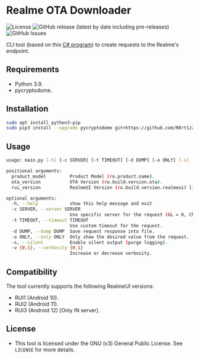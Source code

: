 # Realme OTA Downloader
![License](https://img.shields.io/github/license/R0rt1z2/realme-ota)
![GitHub release (latest by date including pre-releases)](https://img.shields.io/github/v/release/R0rt1z2/realme-ota?include_prereleases)
![GitHub Issues](https://img.shields.io/github/issues-raw/R0rt1z2/realme-ota?color=red)

CLI tool (based on this [C# program](https://github.com/4j17h/realmeOTAUpdates)) to create requests to the Realme's endpoint.

## Requirements
* Python 3.9.
* pycryptodome.

## Installation
```bash
sudo apt install python3-pip
sudo pip3 install --upgrade pycryptodome git+https://github.com/R0rt1z2/realme-ota
```

## Usage
```bash
usage: main.py [-h] [-c SERVER] [-t TIMEOUT] [-d DUMP] [-o ONLY] [-s] [-v {0,1}] product_model ota_version rui_version

positional arguments:
  product_model         Product Model (ro.product.name).
  ota_version           OTA Version (ro.build.version.ota).
  rui_version           RealmeUI Version (ro.build.version.realmeui) [1,2,3].

optional arguments:
  -h, --help            show this help message and exit
  -c SERVER, --server SERVER
                        Use specific server for the request (GL = 0, CN = 1, IN = 2, EU = 3).
  -t TIMEOUT, --timeout TIMEOUT
                        Use custom timeout for the request.
  -d DUMP, --dump DUMP  Save request response into file.
  -o ONLY, --only ONLY  Only show the desired value from the request.
  -s, --silent          Enable silent output (purge logging).
  -v {0,1}, --verbosity {0,1}
                        Increase or decrease verbosity.
```

## Compatibility
The tool currently supports the following RealmeUI versions:
* RUI1 (Android 10).
* RUI2 (Android 11).
* RUI3 (Android 12) [Only IN server].

## License
* This tool is licensed under the GNU (v3) General Public License. See `LICENSE` for more details.
